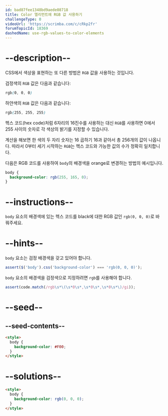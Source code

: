 ```yaml
---
id: bad87fee1348bd9aede08718
title: Color 엘리먼트에 RGB 값 사용하기
challengeType: 0
videoUrl: 'https://scrimba.com/c/cRkp2fr'
forumTopicId: 18369
dashedName: use-rgb-values-to-color-elements
---
```


# --description--

CSS에서 색상을 표현하는 또 다른 방법은 `RGB` 값을 사용하는 것입니다.

검정색의 `RGB` 값은 다음과 같습니다:

```css
rgb(0, 0, 0)
```

하얀색의 `RGB` 값은 다음과 같습니다:

```css
rgb(255, 255, 255)
```

헥스 코드(hex code)처럼 6자리의 16진수를 사용하는 대신 `RGB`를 사용하면 0에서 255 사이의 숫자로 각 색상의 밝기를 지정할 수 있습니다.

계산을 해보면 한 색의 두 자리 숫자는 16 곱하기 16과 같아서 총 256개의 값이 나옵니다. 따라서 0부터 세기 시작하는 `RGB`는 헥스 코드와 가능한 값의 수가 정확히 일치합니다.

다음은 RGB 코드를 사용하여 `body`의 배경색을 orange로 변경하는 방법의 예시입니다.

```css
body {
  background-color: rgb(255, 165, 0);
}
```

# --instructions--

`body` 요소의 배경색에 있는 헥스 코드를 black에 대한 RGB 값인 `rgb(0, 0, 0)`로 바꿔주세요.

# --hints--

`body` 요소는 검정 배경색을 갖고 있어야 합니다.

```js
assert($('body').css('background-color') === 'rgb(0, 0, 0)');
```

`body` 요소의 배경색을 검정색으로 지정하려면 `rgb`를 사용해야 합니다.

```js
assert(code.match(/rgb\s*\(\s*0\s*,\s*0\s*,\s*0\s*\)/gi));
```

# --seed--

## --seed-contents--

```html
<style>
  body {
    background-color: #F00;
  }
</style>
```

# --solutions--

```html
<style>
  body {
    background-color: rgb(0, 0, 0);
  }
</style>
```
